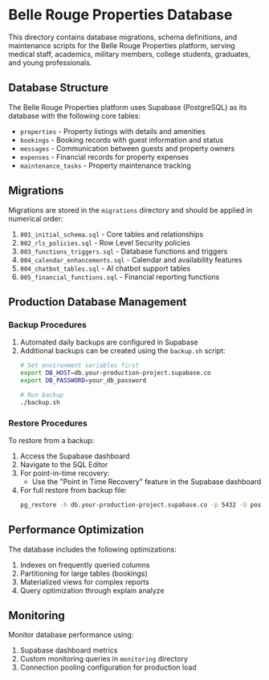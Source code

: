 # Belle Rouge Properties Database

This directory contains database migrations, schema definitions, and maintenance scripts for the Belle Rouge Properties platform, serving medical staff, academics, military members, college students, graduates, and young professionals.

## Database Structure

The Belle Rouge Properties platform uses Supabase (PostgreSQL) as its database with the following core tables:

- `properties` - Property listings with details and amenities
- `bookings` - Booking records with guest information and status
- `messages` - Communication between guests and property owners
- `expenses` - Financial records for property expenses
- `maintenance_tasks` - Property maintenance tracking

## Migrations

Migrations are stored in the `migrations` directory and should be applied in numerical order:

1. `001_initial_schema.sql` - Core tables and relationships
2. `002_rls_policies.sql` - Row Level Security policies
3. `003_functions_triggers.sql` - Database functions and triggers
4. `004_calendar_enhancements.sql` - Calendar and availability features
5. `004_chatbot_tables.sql` - AI chatbot support tables
6. `005_financial_functions.sql` - Financial reporting functions

## Production Database Management

### Backup Procedures

1. Automated daily backups are configured in Supabase
2. Additional backups can be created using the `backup.sh` script:
   ```bash
   # Set environment variables first
   export DB_HOST=db.your-production-project.supabase.co
   export DB_PASSWORD=your_db_password
   
   # Run backup
   ./backup.sh
   ```

### Restore Procedures

To restore from a backup:

1. Access the Supabase dashboard
2. Navigate to the SQL Editor
3. For point-in-time recovery:
   - Use the "Point in Time Recovery" feature in the Supabase dashboard
4. For full restore from backup file:
   ```bash
   pg_restore -h db.your-production-project.supabase.co -p 5432 -U postgres -d postgres -v backup_file.sql
   ```

## Performance Optimization

The database includes the following optimizations:

1. Indexes on frequently queried columns
2. Partitioning for large tables (bookings)
3. Materialized views for complex reports
4. Query optimization through explain analyze

## Monitoring

Monitor database performance using:

1. Supabase dashboard metrics
2. Custom monitoring queries in `monitoring` directory
3. Connection pooling configuration for production load